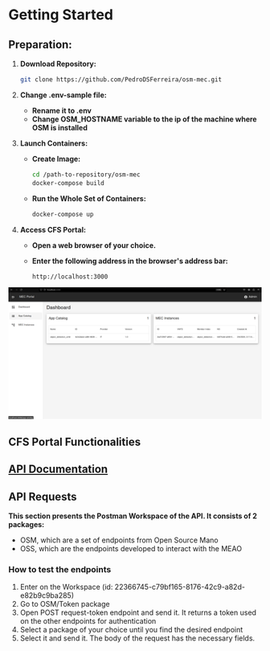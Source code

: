 # Getting Started

## Preparation:

1. **Download Repository:**
    ```bash
    git clone https://github.com/PedroDSFerreira/osm-mec.git
    ```

2. **Change .env-sample file:**
    - **Rename it to .env**
    - **Change OSM_HOSTNAME variable to the ip of the machine where OSM is installed**
3. **Launch Containers:**
    - **Create Image:**
        ```bash
        cd /path-to-repository/osm-mec
        docker-compose build
        ```
    - **Run the Whole Set of Containers:**
        ```bash
        docker-compose up
        ```

4. **Access CFS Portal:**
    - **Open a web browser of your choice.**
   
    - **Enter the following address in the browser's address bar:**
   
        ```
        http://localhost:3000
        ```

![Example Image](./images/dashboard.png)


## CFS Portal Functionalities

## [API Documentation](https://documenter.getpostman.com/view/22366745/2sA358cQVv)

## API Requests

**This section presents the Postman Workspace of the API. It consists of 2 packages:**

- OSM, which are a set of endpoints from Open Source Mano
- OSS, which are the endpoints developed to interact with the MEAO

### How to test the endpoints

1. Enter on the Workspace (id: 22366745-c79bf165-8176-42c9-a82d-e82b9c9ba285)
2. Go to OSM/Token package
3. Open POST request-token endpoint and send it. 
It returns a token used on the other endpoints for authentication
4. Select a package of your choice until you find the desired endpoint
5. Select it and send it. The body of the request has the necessary fields.


